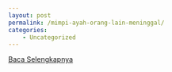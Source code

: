 ```yaml
---
layout: post
permalink: /mimpi-ayah-orang-lain-meninggal/
categories:
    - Uncategorized
---
```


[Baca Selengkapnya](/05)